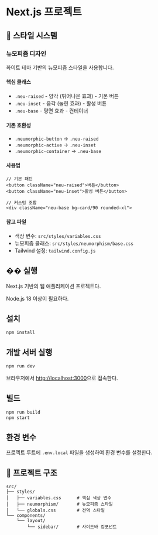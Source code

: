 # Next.js 프로젝트

## 🎨 스타일 시스템

### 뉴모피즘 디자인

화이트 테마 기반의 뉴모피즘 스타일을 사용합니다.

#### 핵심 클래스

- `.neu-raised` - 양각 (튀어나온 효과) - 기본 버튼
- `.neu-inset` - 음각 (눌린 효과) - 활성 버튼
- `.neu-base` - 평면 효과 - 컨테이너

#### 기존 호환성

- `.neumorphic-button` → `.neu-raised`
- `.neumorphic-active` → `.neu-inset`
- `.neumorphic-container` → `.neu-base`

#### 사용법

```tsx
// 기본 패턴
<button className="neu-raised">버튼</button>
<button className="neu-inset">활성 버튼</button>

// 커스텀 조합
<div className="neu-base bg-card/90 rounded-xl">
```

#### 참고 파일

- 색상 변수: `src/styles/variables.css`
- 뉴모피즘 클래스: `src/styles/neumorphism/base.css`
- Tailwind 설정: `tailwind.config.js`

## �� 실행

Next.js 기반의 웹 애플리케이션 프로젝트다.

Node.js 18 이상이 필요하다.

## 설치

```bash
npm install
```

## 개발 서버 실행

```bash
npm run dev
```

브라우저에서 [http://localhost:3000](http://localhost:3000)으로 접속한다.

## 빌드

```bash
npm run build
npm start
```

## 환경 변수

프로젝트 루트에 `.env.local` 파일을 생성하여 환경 변수를 설정한다.

## 📁 프로젝트 구조

```
src/
├── styles/
│   ├── variables.css      # 핵심 색상 변수
│   ├── neumorphism/       # 뉴모피즘 스타일
│   └── globals.css        # 전역 스타일
└── components/
    └── layout/
        └── sidebar/       # 사이드바 컴포넌트
```
